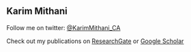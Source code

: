 ## Karim Mithani

Follow me on twitter: [@KarimMithani_CA](https://twitter.com/KarimMithani_CA)

Check out my publications on [ResearchGate](https://www.researchgate.net/profile/Karim_Mithani) or [Google Scholar](https://scholar.google.com/citations?user=HngpKSkAAAAJ&hl=en)

